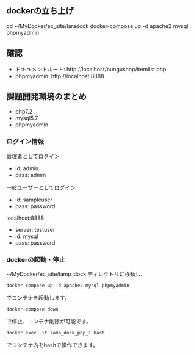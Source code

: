 ## dockerの立ち上げ

cd ~/MyDocker/ec_site/laradock
docker-compose up -d apache2 mysql phpmyadmin

## 確認

* ドキュメントルート: http://localhost/bungushop/itemlist.php
* phpmyadmin: http://localhost:8888

## 課題開発環境のまとめ

* php7.2
* mysql5.7
* phpmyadmin

### ログイン情報

管理者としてログイン

* id: admin
* pass: admin

一般ユーザーとしてログイン

* id: sampleuser
* pass: password

localhost:8888
* server: testuser
* id: mysql
* pass: password

### dockerの起動・停止

~/MyDocker/ec_site/lamp_dock ディレクトリに移動し、

``` 
docker-compose up -d apache2 mysql phpmyadmin
```
でコンテナを起動します。

```
docker-compose down
```
で停止、コンテナ削除が可能です。


```
docker exec -it lamp_dock_php_1 bash
```
でコンテナ内をbashで操作できます。
